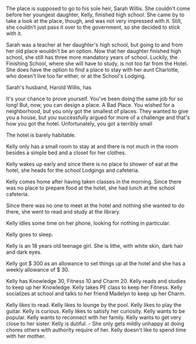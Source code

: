 The place is supposed to go to his sole heir, Sarah Willis. She couldn't come before her youngest daughter, Kelly, finished high school. She came by to take a look at the place, though, and was not very impressed with it. Still, she couldn't just pass it over to the government, so she decided to stick with it.

Sarah was a teacher at her daughter's high school, but going to and from her old place wouldn't be an option. Now that her daughter finished high school, she still has three more mandatory years of school. Luckily, the Finishing School, where she will have to study, is not too far from the Hotel. She does have the option to find a place to stay with her aunt Charlotte, who doesn't live too far either, or at the School's Lodging.

Sarah's husband, Harold Willis, has 







It's your chance to prove yourself. You've been doing the same job for so long! But, now, you can design a place. A Bad Place. You wished for a neighborhood, but you only got the smallest of places. They wanted to give you a house, but you successfully argued for more of a challenge and that's how you got the hotel. Unfortunately, you got a terribly small 







The hotel is barely habitable.

Kelly only has a small room to stay at and there is not much in the room besides a simple bed and a closet for her clothes.

Kelly wakes up early and since there is no place to shower of eat at the hotel, she heads for the school Lodgings and cafeteria.

Kelly comes home after having taken classes in the morning. Since there was no place to prepare food at the hotel, she had lunch at the school cafeteria.

Since there was no one to meet at the hotel and nothing she wanted to do there, she went to read and study at the library.

Kelly idles some time on her phone, looking for nothing in particular.

Kelly goes to sleep.


Kelly is an 18 years old teenage girl. She is lithe, with white skin, dark hair and dark eyes.

Kelly got $ 300 as an allowance to set things up at the hotel and she has a weekly allowance of $ 30.

Kelly has Knowledge 30, Fitness 10 and Charm 20.
Kelly reads and studies to keep up her Knowledge.
Kelly takes PE class to keep her Fitness.
Kelly socializes at school and talks to her friend Madelyn to keep up her Charm.

Kelly likes to read.
Kelly likes to lounge by the pool.
Kelly likes to play the guitar.
Kelly is curious.
Kelly likes to satisfy her curiosity.
Kelly wants to be popular.
Kelly wants to reconnect with her family.
Kelly wants to get very close to her sister.
Kelly is dutiful.
    - She only gets mildly unhappy at doing chores others with authority require of her.
Kelly doesn't like to spend time with her mother.

